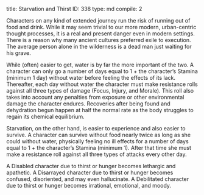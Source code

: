 title:          Starvation and Thirst
ID:             338
type:           md
compile:        2


Characters on any kind of extended journey run the risk of running out of food and drink. While it may seem trivial to our more modern, urban-centric thought processes, it is a real and present danger even in modern settings. There is a reason why many ancient cultures preferred exile to execution. The average person alone in the wilderness is a dead man just waiting for his grave.

While (often) easier to get, water is by far the more important of the two. A character can only go a number of days equal to 1 + the character’s Stamina (minimum 1 day) without water before feeling the effects of its lack. Thereafter, each day without water the character must make resistance rolls against all three types of damage (Focus, Injury, and Morale). This roll also takes into account any penalties from exposure or other environmental damage the character endures. Recoveries after being found and dehydration begun happen at half the normal rate as the body struggles to regain its chemical equilibrium.

Starvation, on the other hand, is easier to experience and also easier to survive. A character can survive without food nearly twice as long as she could without water, physically feeling no ill effects for a number of days equal to 1 + the character’s Stamina (minimum 1). After that time she must make a resistance roll against all three types of attacks every other day.

A Disabled character due to  thirst or hunger becomes lethargic and apathetic. A Disarrayed character due to thirst or hunger becomes confused, disoriented, and may even hallucinate. A Debilitated character due to thirst or hunger becomes irrational, emotional, and moody.